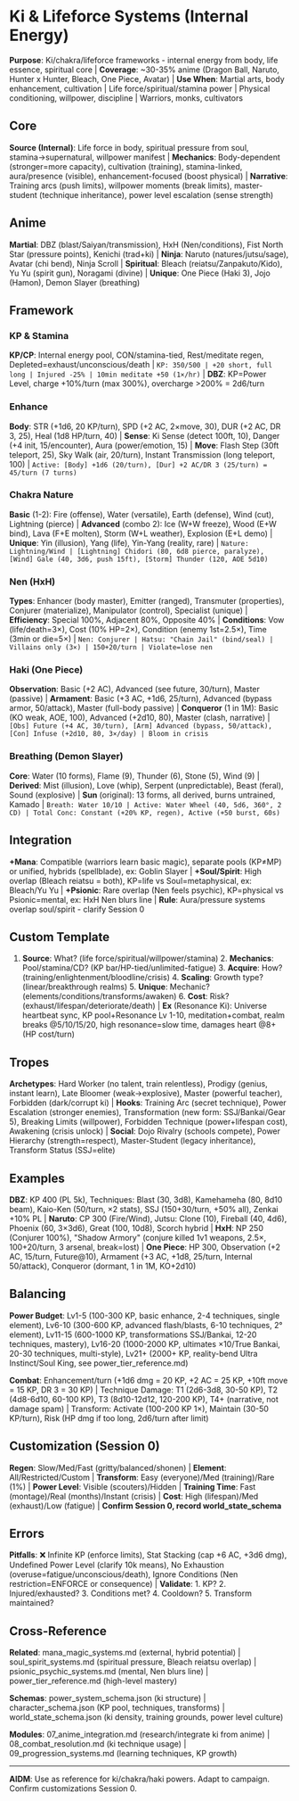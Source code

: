 # Ki & Lifeforce Systems (Internal Energy)

**Purpose**: Ki/chakra/lifeforce frameworks - internal energy from body, life essence, spiritual core | **Coverage**: ~30-35% anime (Dragon Ball, Naruto, Hunter x Hunter, Bleach, One Piece, Avatar) | **Use When**: Martial arts, body enhancement, cultivation | Life force/spiritual/stamina power | Physical conditioning, willpower, discipline | Warriors, monks, cultivators

## Core
**Source (Internal)**: Life force in body, spiritual pressure from soul, stamina→supernatural, willpower manifest | **Mechanics**: Body-dependent (stronger=more capacity), cultivation (training), stamina-linked, aura/presence (visible), enhancement-focused (boost physical) | **Narrative**: Training arcs (push limits), willpower moments (break limits), master-student (technique inheritance), power level escalation (sense strength)

## Anime
**Martial**: DBZ (blast/Saiyan/transmission), HxH (Nen/conditions), Fist North Star (pressure points), Kenichi (trad+ki) | **Ninja**: Naruto (natures/jutsu/sage), Avatar (chi bend), Ninja Scroll | **Spiritual**: Bleach (reiatsu/Zanpakuto/Kido), Yu Yu (spirit gun), Noragami (divine) | **Unique**: One Piece (Haki 3), Jojo (Hamon), Demon Slayer (breathing)

## Framework
### KP & Stamina
**KP/CP**: Internal energy pool, CON/stamina-tied, Rest/meditate regen, Depleted=exhaust/unconscious/death | `KP: 350/500 | +20 short, full long | Injured -25% | 10min meditate +50 (1×/hr)` | **DBZ**: KP=Power Level, charge +10%/turn (max 300%), overcharge >200% = 2d6/turn

### Enhance
**Body**: STR (+1d6, 20 KP/turn), SPD (+2 AC, 2×move, 30), DUR (+2 AC, DR 3, 25), Heal (1d8 HP/turn, 40) | **Sense**: Ki Sense (detect 100ft, 10), Danger (+4 init, 15/encounter), Aura (power/emotion, 15) | **Move**: Flash Step (30ft teleport, 25), Sky Walk (air, 20/turn), Instant Transmission (long teleport, 100) | `Active: [Body] +1d6 (20/turn), [Dur] +2 AC/DR 3 (25/turn) = 45/turn (7 turns)`

### Chakra Nature
**Basic** (1-2): Fire (offense), Water (versatile), Earth (defense), Wind (cut), Lightning (pierce) | **Advanced** (combo 2): Ice (W+W freeze), Wood (E+W bind), Lava (F+E molten), Storm (W+L weather), Explosion (E+L demo) | **Unique**: Yin (illusion), Yang (life), Yin-Yang (reality, rare) | `Nature: Lightning/Wind | [Lightning] Chidori (80, 6d8 pierce, paralyze), [Wind] Gale (40, 3d6, push 15ft), [Storm] Thunder (120, AOE 5d10)`

### Nen (HxH)
**Types**: Enhancer (body master), Emitter (ranged), Transmuter (properties), Conjurer (materialize), Manipulator (control), Specialist (unique) | **Efficiency**: Special 100%, Adjacent 80%, Opposite 40% | **Conditions**: Vow (life/death=3×), Cost (10% HP=2×), Condition (enemy 1st=2.5×), Time (3min or die=5×) | `Nen: Conjurer | Hatsu: "Chain Jail" (bind/seal) | Villains only (3×) | 150+20/turn | Violate=lose nen`

### Haki (One Piece)
**Observation**: Basic (+2 AC), Advanced (see future, 30/turn), Master (passive) | **Armament**: Basic (+3 AC, +1d6, 25/turn), Advanced (bypass armor, 50/attack), Master (full-body passive) | **Conqueror** (1 in 1M): Basic (KO weak, AOE, 100), Advanced (+2d10, 80), Master (clash, narrative) | `[Obs] Future (+4 AC, 30/turn), [Arm] Advanced (bypass, 50/attack), [Con] Infuse (+2d10, 80, 3×/day) | Bloom in crisis`

### Breathing (Demon Slayer)
**Core**: Water (10 forms), Flame (9), Thunder (6), Stone (5), Wind (9) | **Derived**: Mist (illusion), Love (whip), Serpent (unpredictable), Beast (feral), Sound (explosive) | **Sun** (original): 13 forms, all derived, burns untrained, Kamado | `Breath: Water 10/10 | Active: Water Wheel (40, 5d6, 360°, 2 CD) | Total Conc: Constant (+20% KP, regen), Active (+50 burst, 60s)`

## Integration
**+Mana**: Compatible (warriors learn basic magic), separate pools (KP≠MP) or unified, hybrids (spellblade), ex: Goblin Slayer | **+Soul/Spirit**: High overlap (Bleach reiatsu = both), KP=life vs Soul=metaphysical, ex: Bleach/Yu Yu | **+Psionic**: Rare overlap (Nen feels psychic), KP=physical vs Psionic=mental, ex: HxH Nen blurs line | **Rule**: Aura/pressure systems overlap soul/spirit - clarify Session 0

## Custom Template
1. **Source**: What? (life force/spiritual/willpower/stamina) 2. **Mechanics**: Pool/stamina/CD? (KP bar/HP-tied/unlimited-fatigue) 3. **Acquire**: How? (training/enlightenment/bloodline/crisis) 4. **Scaling**: Growth type? (linear/breakthrough realms) 5. **Unique**: Mechanic? (elements/conditions/transforms/awaken) 6. **Cost**: Risk? (exhaust/lifespan/deteriorate/death) | **Ex** (Resonance Ki): Universe heartbeat sync, KP pool+Resonance Lv 1-10, meditation+combat, realm breaks @5/10/15/20, high resonance=slow time, damages heart @8+ (HP cost/turn)

## Tropes
**Archetypes**: Hard Worker (no talent, train relentless), Prodigy (genius, instant learn), Late Bloomer (weak→explosive), Master (powerful teacher), Forbidden (dark/corrupt ki) | **Hooks**: Training Arc (secret technique), Power Escalation (stronger enemies), Transformation (new form: SSJ/Bankai/Gear 5), Breaking Limits (willpower), Forbidden Technique (power+lifespan cost), Awakening (crisis unlock) | **Social**: Dojo Rivalry (schools compete), Power Hierarchy (strength=respect), Master-Student (legacy inheritance), Transform Status (SSJ=elite)

## Examples
**DBZ**: KP 400 (PL 5k), Techniques: Blast (30, 3d8), Kamehameha (80, 8d10 beam), Kaio-Ken (50/turn, ×2 stats), SSJ (150+30/turn, +50% all), Zenkai +10% PL | **Naruto**: CP 300 (Fire/Wind), Jutsu: Clone (10), Fireball (40, 4d6), Phoenix (60, 3×3d6), Great (100, 10d8), Scorch hybrid | **HxH**: NP 250 (Conjurer 100%), "Shadow Armory" (conjure killed 1v1 weapons, 2.5×, 100+20/turn, 3 arsenal, break=lost) | **One Piece**: HP 300, Observation (+2 AC, 15/turn, Future@10), Armament (+3 AC, +1d8, 25/turn, Internal 50/attack), Conqueror (dormant, 1 in 1M, KO+2d10)

## Balancing
**Power Budget**: Lv1-5 (100-300 KP, basic enhance, 2-4 techniques, single element), Lv6-10 (300-600 KP, advanced flash/blasts, 6-10 techniques, 2° element), Lv11-15 (600-1000 KP, transformations SSJ/Bankai, 12-20 techniques, mastery), Lv16-20 (1000-2000 KP, ultimates ×10/True Bankai, 20-30 techniques, multi-style), Lv21+ (2000+ KP, reality-bend Ultra Instinct/Soul King, see power_tier_reference.md)

**Combat**: Enhancement/turn (+1d6 dmg = 20 KP, +2 AC = 25 KP, +10ft move = 15 KP, DR 3 = 30 KP) | Technique Damage: T1 (2d6-3d8, 30-50 KP), T2 (4d8-6d10, 60-100 KP), T3 (8d10-12d12, 120-200 KP), T4+ (narrative, not damage spam) | Transform: Activate (100-200 KP 1×), Maintain (30-50 KP/turn), Risk (HP dmg if too long, 2d6/turn after limit)

## Customization (Session 0)
**Regen**: Slow/Med/Fast (gritty/balanced/shonen) | **Element**: All/Restricted/Custom | **Transform**: Easy (everyone)/Med (training)/Rare (1%) | **Power Level**: Visible (scouters)/Hidden | **Training Time**: Fast (montage)/Real (months)/Instant (crisis) | **Cost**: High (lifespan)/Med (exhaust)/Low (fatigue) | **Confirm Session 0, record world_state_schema**

## Errors
**Pitfalls**: ❌ Infinite KP (enforce limits), Stat Stacking (cap +6 AC, +3d6 dmg), Undefined Power Level (clarify 10k means), No Exhaustion (overuse=fatigue/unconscious/death), Ignore Conditions (Nen restriction=ENFORCE or consequence) | **Validate**: 1. KP? 2. Injured/exhausted? 3. Conditions met? 4. Cooldown? 5. Transform maintained?

## Cross-Reference
**Related**: mana_magic_systems.md (external, hybrid potential) | soul_spirit_systems.md (spiritual pressure, Bleach reiatsu overlap) | psionic_psychic_systems.md (mental, Nen blurs line) | power_tier_reference.md (high-level mastery)

**Schemas**: power_system_schema.json (ki structure) | character_schema.json (KP pool, techniques, transforms) | world_state_schema.json (ki density, training grounds, power level culture)

**Modules**: 07_anime_integration.md (research/integrate ki from anime) | 08_combat_resolution.md (ki technique usage) | 09_progression_systems.md (learning techniques, KP growth)

---

**AIDM**: Use as reference for ki/chakra/haki powers. Adapt to campaign. Confirm customizations Session 0.

